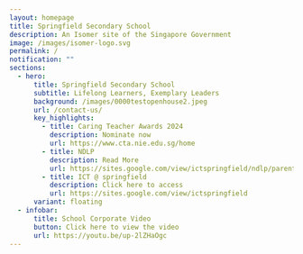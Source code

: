 ```yaml
---
layout: homepage
title: Springfield Secondary School
description: An Isomer site of the Singapore Government
image: /images/isomer-logo.svg
permalink: /
notification: ""
sections:
  - hero:
      title: Springfield Secondary School
      subtitle: Lifelong Learners, Exemplary Leaders
      background: /images/0000testopenhouse2.jpeg
      url: /contact-us/
      key_highlights:
        - title: Caring Teacher Awards 2024
          description: Nominate now
          url: https://www.cta.nie.edu.sg/home
        - title: NDLP
          description: Read More
          url: https://sites.google.com/view/ictspringfield/ndlp/parents-engagement-18-jan
        - title: ICT @ springfield
          description: Click here to access
          url: https://sites.google.com/view/ictspringfield
      variant: floating
  - infobar:
      title: School Corporate Video
      button: Click here to view the video
      url: https://youtu.be/up-2lZHaOgc
---
```

